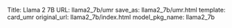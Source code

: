 Title: Llama 2 7B
URL: llama2_7b/umr
save_as: llama2_7b/umr.html
template: card_umr
original_url: llama2_7b/index.html
model_pkg_name: llama2_7b

